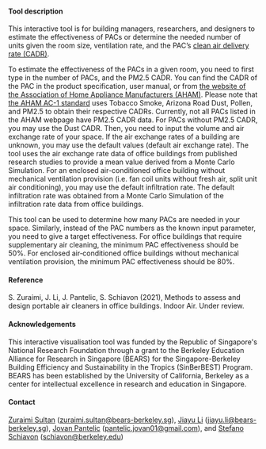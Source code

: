 #### Tool description

This interactive tool is for building managers, researchers, and designers to estimate the effectiveness of PACs or determine the needed number of units given the room size, ventilation rate, and the PAC’s [clean air delivery rate (CADR)](https://en.wikipedia.org/wiki/Air_changes_per_hour).

To estimate the effectiveness of the PACs in a given room, you need to first type in the number of PACs, and the PM2.5 CADR. You can find the CADR of the PAC in the product specification, user manual, or from [the website of the Association of Home Appliance Manufacturers (AHAM)](https://www.ahamdir.com/room-air-cleaners/). Please note that [the AHAM AC-1 standard](https://ahamverifide.org/wp-content/uploads/2020/09/Testing-of-Portable-Air-Cleaner-Performance-FAQs-2020-Updates.pdf) uses Tobacco Smoke, Arizona Road Dust, Pollen, and PM2.5 to obtain their respective CADRs. Currently, not all PACs listed in the AHAM webpage have PM2.5 CADR data. For PACs without PM2.5 CADR, you may use the Dust CADR. Then, you need to input the volume and air exchange rate of your space. If the air exchange rates of a building are unknown, you may use the default values (default air exchange rate). The tool uses the air exchange rate data of office buildings from published research studies to provide a mean value derived from a Monte Carlo Simulation. For an enclosed air-conditioned office building without mechanical ventilation provision (i.e. fan coil units without fresh air, split unit air conditioning), you may use the default infiltration rate. The default infiltration rate was obtained from a Monte Carlo Simulation of the infiltration rate data from office buildings.

This tool can be used to determine how many PACs are needed in your space. Similarly, instead of the PAC numbers as the known input parameter, you need to give a target effectiveness. For office buildings that require supplementary air cleaning, the minimum PAC effectiveness should be 50%. For enclosed air‐conditioned office buildings without mechanical ventilation provision, the minimum PAC effectiveness should be 80%.

#### Reference
S. Zuraimi, J. Li, J. Pantelic, S. Schiavon (2021), Methods to assess and design portable air cleaners in office buildings. Indoor Air. Under review.

#### Acknowledgements
This interactive visualisation tool was funded by the Republic of Singapore's National Research Foundation through a grant to the Berkeley Education Alliance for Research in Singapore (BEARS) for the Singapore-Berkeley Building Efficiency and Sustainability in the Tropics (SinBerBEST) Program. BEARS has been established by the University of California, Berkeley as a center for intellectual excellence in research and education in Singapore.

#### Contact
[Zuraimi Sultan](https://www.linkedin.com/in/zuraimi-sultan-20b51014/) (zuraimi.sultan@bears-berkeley.sg), [Jiayu Li](https://www.linkedin.com/in/jiayu-li-74a70b142/) (jiayu.li@bears-berkeley.sg), [Jovan Pantelic](https://www.linkedin.com/in/jovan-pantelic-351a6898/) (pantelic.jovan01@gmail.com), and [Stefano Schiavon](https://www.linkedin.com/in/stefanoschiavon/) (schiavon@berkeley.edu)
